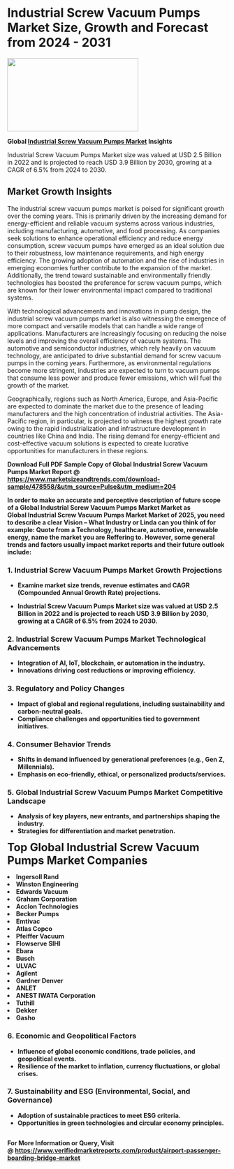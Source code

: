 <H1>Industrial Screw Vacuum Pumps Market Size, Growth and Forecast from 2024 - 2031</H1><img class="aligncenter size-medium wp-image-584254" src="https://thirdeyenews.in/wp-content/uploads/2024/09/Global-Market-Research-300x168.jpeg" alt="" width="300" height="168" /><p><strong>Global&nbsp;<a href="https://www.marketsizeandtrends.com/download-sample/478558/&amp;utm_source=Pulse&amp;utm_medium=204">Industrial Screw Vacuum Pumps Market</a> Insights</strong></p><p>Industrial Screw Vacuum Pumps Market size was valued at USD 2.5 Billion in 2022 and is projected to reach USD 3.9 Billion by 2030, growing at a CAGR of 6.5% from 2024 to 2030.</p><p><h2>Market Growth Insights</h2> <p>The industrial screw vacuum pumps market is poised for significant growth over the coming years. This is primarily driven by the increasing demand for energy-efficient and reliable vacuum systems across various industries, including manufacturing, automotive, and food processing. As companies seek solutions to enhance operational efficiency and reduce energy consumption, screw vacuum pumps have emerged as an ideal solution due to their robustness, low maintenance requirements, and high energy efficiency. The growing adoption of automation and the rise of industries in emerging economies further contribute to the expansion of the market. Additionally, the trend toward sustainable and environmentally friendly technologies has boosted the preference for screw vacuum pumps, which are known for their lower environmental impact compared to traditional systems.</p> <p><strong></strong></p> <p>With technological advancements and innovations in pump design, the industrial screw vacuum pumps market is also witnessing the emergence of more compact and versatile models that can handle a wide range of applications. Manufacturers are increasingly focusing on reducing the noise levels and improving the overall efficiency of vacuum systems. The automotive and semiconductor industries, which rely heavily on vacuum technology, are anticipated to drive substantial demand for screw vacuum pumps in the coming years. Furthermore, as environmental regulations become more stringent, industries are expected to turn to vacuum pumps that consume less power and produce fewer emissions, which will fuel the growth of the market.</p> <p>Geographically, regions such as North America, Europe, and Asia-Pacific are expected to dominate the market due to the presence of leading manufacturers and the high concentration of industrial activities. The Asia-Pacific region, in particular, is projected to witness the highest growth rate owing to the rapid industrialization and infrastructure development in countries like China and India. The rising demand for energy-efficient and cost-effective vacuum solutions is expected to create lucrative opportunities for manufacturers in these regions.</p> <p><strong></p><p><span class=""><strong>Download Full PDF Sample Copy of Global Industrial Screw Vacuum Pumps Market Report</strong> @ <a href="https://www.marketsizeandtrends.com/download-sample/478558/&amp;utm_source=Pulse&amp;utm_medium=204" target="_blank">https://www.marketsizeandtrends.com/download-sample/478558/&amp;utm_source=Pulse&amp;utm_medium=204</a></span></p><p>In order to make an accurate and perceptive description of future scope of a Global&nbsp;Industrial Screw Vacuum Pumps Market Market as Global&nbsp;Industrial Screw Vacuum Pumps Market Market of 2025, you need to describe a clear Vision &ndash; What Industry or Linda can you think of for example: Quote from a Technology, healthcare, automotive, renewable energy, name the market you are Reffering to. However, some general trends and factors usually impact market reports and their future outlook include:</p><h3>1.&nbsp;<strong>Industrial Screw Vacuum Pumps Market Growth Projections</strong></h3><ul><li>Examine market size trends, revenue estimates and CAGR (Compounded Annual Growth Rate) projections.</li><li><p>Industrial Screw Vacuum Pumps Market size was valued at USD 2.5 Billion in 2022 and is projected to reach USD 3.9 Billion by 2030, growing at a CAGR of 6.5% from 2024 to 2030.</p></li></ul><h3>2.&nbsp;<strong>Industrial Screw Vacuum Pumps Market Technological Advancements</strong></h3><ul><li>Integration of AI, IoT, blockchain, or automation in the industry.</li><li>Innovations driving cost reductions or improving efficiency.</li></ul><h3>3.&nbsp;<strong>Regulatory and Policy Changes</strong></h3><ul><li>Impact of global and regional regulations, including sustainability and carbon-neutral goals.</li><li>Compliance challenges and opportunities tied to government initiatives.</li></ul><h3>4.&nbsp;<strong>Consumer Behavior Trends</strong></h3><ul><li>Shifts in demand influenced by generational preferences (e.g., Gen Z, Millennials).</li><li>Emphasis on eco-friendly, ethical, or personalized products/services.</li></ul><h3>5.&nbsp;<strong>Global Industrial Screw Vacuum Pumps Market Competitive Landscape</strong></h3><ul><li>Analysis of key players, new entrants, and partnerships shaping the industry.</li><li>Strategies for differentiation and market penetration.</li></ul><p data-pm-slice="1 1 []"><span style="color: inherit; font-family: inherit; font-size: 25px;">Top Global Industrial Screw Vacuum Pumps Market Companies</span></p><div class="" data-test-id=""><p><li>Ingersoll Rand</li><li> Winston Engineering</li><li> Edwards Vacuum</li><li> Graham Corporation</li><li> Acclon Technologies</li><li> Becker Pumps</li><li> Emtivac</li><li> Atlas Copco</li><li> Pfeiffer Vacuum</li><li> Flowserve SIHI</li><li> Ebara</li><li> Busch</li><li> ULVAC</li><li> Agilent</li><li> Gardner Denver</li><li> ANLET</li><li> ANEST IWATA Corporation</li><li> Tuthill</li><li> Dekker</li><li> Gasho</li></p></div><h3>6.&nbsp;<strong>Economic and Geopolitical Factors</strong></h3><ul><li>Influence of global economic conditions, trade policies, and geopolitical events.</li><li>Resilience of the market to inflation, currency fluctuations, or global crises.</li></ul><h3>7.&nbsp;<strong>Sustainability and ESG (Environmental, Social, and Governance)</strong></h3><ul><li>Adoption of sustainable practices to meet ESG criteria.</li><li>Opportunities in green technologies and circular economy principles.</li></ul><h2><strong style="font-size: 14px;">For More Information or Query, Visit @&nbsp;</strong><a style="background-color: #ffffff; font-size: 14px;" href="https://www.marketsizeandtrends.com/report/industrial-screw-vacuum-pumps-market/" target="_blank">https://www.verifiedmarketreports.com/product/airport-passenger-boarding-bridge-market</a></h2>
